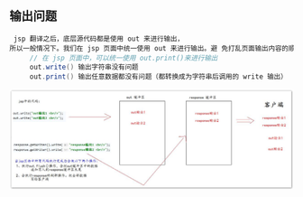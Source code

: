 

## 输出问题

```java
 jsp 翻译之后，底层源代码都是使用 out 来进行输出，
所以一般情况下。我们在 jsp 页面中统一使用 out 来进行输出。避 免打乱页面输出内容的顺序
     // 在 jsp 页面中，可以统一使用 out.print()来进行输出
     out.write() 输出字符串没有问题 
     out.print() 输出任意数据都没有问题（都转换成为字符串后调用的 write 输出）
```

![image-20210305165222464](image-20210305165222464.png)



